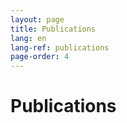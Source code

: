 ```yaml
---
layout: page
title: Publications
lang: en
lang-ref: publications
page-order: 4
---
```

# Publications

<script src="https://bibbase.org/show?bib=https%3A%2F%2Fapi.zotero.org%2Fusers%2F2805047%2Fcollections%2FICBS3JG5%2Fitems%3Fkey%3Dvu5JAgEl9brxvxihKOTCpenn%26format%3Dbibtex%26limit%3D100&jsonp=1&css=self&theme=default&group0=type&sort=-year"></script>


